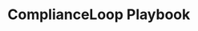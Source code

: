 # ComplianceLoop Playbook

<!-- CL:START -->
<!-- Will be replaced by reconciler -->
<!-- CL:END -->
